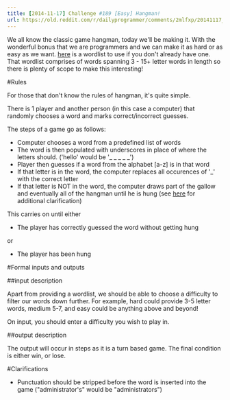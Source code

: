 ```yaml
---
title: [2014-11-17] Challenge #189 [Easy] Hangman!
url: https://old.reddit.com/r/dailyprogrammer/comments/2mlfxp/20141117_challenge_189_easy_hangman/
---
```


We all know the classic game hangman, today we'll be making it. With the wonderful bonus that we are programmers and we can make it as hard or as easy as we want. [here](http://www.joereynoldsaudio.com/wordlist.txt) is a wordlist to use if you don't already have one. That wordlist comprises of words spanning 3 - 15+ letter words in length so there is plenty of scope to make this interesting!

#Rules

For those that don't know the rules of hangman, it's quite simple.

There is 1 player and another person (in this case a computer) that randomly chooses a word and marks correct/incorrect guesses.


The steps of a game go as follows:


* Computer chooses a word from a predefined list of words
* The word is then populated with underscores in place of where the letters should.
('hello' would be '_ _ _ _ _')
* Player then guesses if a word from the alphabet [a-z] is in that word
* If that letter is in the word, the computer replaces all occurences of '_' with the correct letter
* If that letter is NOT in the word, the computer draws part of the gallow and eventually all of the hangman until he is hung (see [here](http://en.wikipedia.org/wiki/Hangman_%28game%29) for additional clarification)

This carries on until either


* The player has correctly guessed the word without getting hung


or


* The player has been hung

#Formal inputs and outputs

##input description

Apart from providing a wordlist, we should be able to choose a difficulty to filter our words down further. For example, hard could provide 3-5 letter words, medium 5-7, and easy could be anything above and beyond!

On input, you should enter a difficulty you wish to play in.

##output description

The output will occur in steps as it is a turn based game. The final condition is either win, or lose.

#Clarifications

* Punctuation should be stripped before the word is inserted into the game ("administrator's" would be "administrators")
